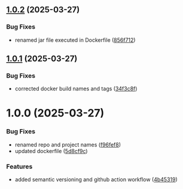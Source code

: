 ## [1.0.2](https://github.com/deepthought42/journeyExpander/compare/v1.0.1...v1.0.2) (2025-03-27)


### Bug Fixes

* renamed jar file executed in Dockerfile ([856f712](https://github.com/deepthought42/journeyExpander/commit/856f7129dce8d9bf5a54786acd1ad9c32e76728a))

## [1.0.1](https://github.com/deepthought42/journeyExpander/compare/v1.0.0...v1.0.1) (2025-03-27)


### Bug Fixes

* corrected docker build names and tags ([34f3c8f](https://github.com/deepthought42/journeyExpander/commit/34f3c8f52b88688da82dfdc0281743258e6438ed))

# 1.0.0 (2025-03-27)


### Bug Fixes

* renamed repo and project names ([f96fef8](https://github.com/deepthought42/journeyExpander/commit/f96fef80b208262a80a2e4b5672e9c6fa93b037e))
* updated dockerfile ([5d8cf9c](https://github.com/deepthought42/journeyExpander/commit/5d8cf9c54dcb62f4a19b97cbd33e879ea980aa5d))


### Features

* added semantic versioning and github action workflow ([4b45319](https://github.com/deepthought42/journeyExpander/commit/4b45319d2bcf9306a71ff7f4b731836258f419b8))
